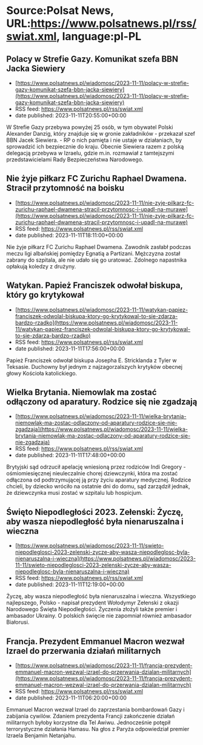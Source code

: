 # Source:Polsat News, URL:https://www.polsatnews.pl/rss/swiat.xml, language:pl-PL

## Polacy w Strefie Gazy. Komunikat szefa BBN Jacka Siewiery
 - [https://www.polsatnews.pl/wiadomosc/2023-11-11/polacy-w-strefie-gazy-komunikat-szefa-bbn-jacka-siewiery](https://www.polsatnews.pl/wiadomosc/2023-11-11/polacy-w-strefie-gazy-komunikat-szefa-bbn-jacka-siewiery)
 - RSS feed: https://www.polsatnews.pl/rss/swiat.xml
 - date published: 2023-11-11T20:55:00+00:00

W Strefie Gazy przebywa powyżej 25 osób, w tym obywatel Polski Alexander Danzig, który znajduje się w gronie zakładników - przekazał szef BBN Jacek Siewiera. - RP o nich pamięta i nie ustaje w działaniach, by sprowadzić ich bezpiecznie do kraju. Obecnie Siewiera razem z polską delegacją przebywa w Izraelu, gdzie m.in. rozmawiał z tamtejszymi przedstawicielami Rady Bezpieczeństwa Narodowego.

## Nie żyje piłkarz FC Zurichu Raphael Dwamena. Stracił przytomność na boisku
 - [https://www.polsatnews.pl/wiadomosc/2023-11-11/nie-zyje-pilkarz-fc-zurichu-raphael-dwamena-stracil-przytomnosc-i-upadl-na-murawe](https://www.polsatnews.pl/wiadomosc/2023-11-11/nie-zyje-pilkarz-fc-zurichu-raphael-dwamena-stracil-przytomnosc-i-upadl-na-murawe)
 - RSS feed: https://www.polsatnews.pl/rss/swiat.xml
 - date published: 2023-11-11T18:11:00+00:00

Nie żyje piłkarz FC Zurichu Raphael Dwamena. Zawodnik zasłabł podczas meczu ligi albańskiej pomiędzy Egnatią a Partizani. Mężczyzna został zabrany do szpitala, ale nie udało się go uratować. Zdolnego napastnika opłakują koledzy z drużyny.

## Watykan. Papież Franciszek odwołał biskupa, który go krytykował
 - [https://www.polsatnews.pl/wiadomosc/2023-11-11/watykan-papiez-franciszek-odwolal-biskupa-ktory-go-krytykowal-to-sie-zdarza-bardzo-rzadko](https://www.polsatnews.pl/wiadomosc/2023-11-11/watykan-papiez-franciszek-odwolal-biskupa-ktory-go-krytykowal-to-sie-zdarza-bardzo-rzadko)
 - RSS feed: https://www.polsatnews.pl/rss/swiat.xml
 - date published: 2023-11-11T17:56:00+00:00

Papież Franciszek odwołał biskupa Josepha E. Stricklanda z Tyler w Teksasie. Duchowny był jednym z najzagorzalszych krytyków obecnej głowy Kościoła katolickiego.

## Wielka Brytania. Niemowlak ma zostać odłączony od aparatury. Rodzice się nie zgadzają
 - [https://www.polsatnews.pl/wiadomosc/2023-11-11/wielka-brytania-niemowlak-ma-zostac-odlaczony-od-aparatury-rodzice-sie-nie-zgadzaja](https://www.polsatnews.pl/wiadomosc/2023-11-11/wielka-brytania-niemowlak-ma-zostac-odlaczony-od-aparatury-rodzice-sie-nie-zgadzaja)
 - RSS feed: https://www.polsatnews.pl/rss/swiat.xml
 - date published: 2023-11-11T17:48:00+00:00

Brytyjski sąd odrzucił apelację wniesioną przez rodziców Indi Gregory - ośmiomiesięcznej nieuleczalnie chorej dziewczynki, która ma zostać odłączona od podtrzymującej ją przy życiu aparatury medycznej. Rodzice chcieli, by dziecko wróciło na ostatnie dni do domu, sąd zarządził jednak, że dziewczynka musi zostać w szpitalu lub hospicjum.

## Święto Niepodległości 2023. Zełenski: Życzę, aby wasza niepodległość była nienaruszalna i wieczna
 - [https://www.polsatnews.pl/wiadomosc/2023-11-11/swieto-niepodleglosci-2023-zelenski-zycze-aby-wasza-niepodleglosc-byla-nienaruszalna-i-wieczna](https://www.polsatnews.pl/wiadomosc/2023-11-11/swieto-niepodleglosci-2023-zelenski-zycze-aby-wasza-niepodleglosc-byla-nienaruszalna-i-wieczna)
 - RSS feed: https://www.polsatnews.pl/rss/swiat.xml
 - date published: 2023-11-11T12:19:00+00:00

Życzę, aby wasza niepodległość była nienaruszalna i wieczna. Wszystkiego najlepszego, Polsko - napisał prezydent Wołodymyr Zełenski z okazji Narodowego Święta Niepodległości. Życzenia złożyli także premier i ambasador Ukrainy. O polskich święcie nie zapomniał również ambasador Białorusi.

## Francja. Prezydent Emmanuel Macron wezwał Izrael do przerwania działań militarnych
 - [https://www.polsatnews.pl/wiadomosc/2023-11-11/francja-prezydent-emmanuel-macron-wezwal-izrael-do-przerwania-dzialan-militarnych](https://www.polsatnews.pl/wiadomosc/2023-11-11/francja-prezydent-emmanuel-macron-wezwal-izrael-do-przerwania-dzialan-militarnych)
 - RSS feed: https://www.polsatnews.pl/rss/swiat.xml
 - date published: 2023-11-11T06:20:00+00:00

Emmanuel Macron wezwał Izrael do zaprzestania bombardowań Gazy i zabijania cywilów. Zdaniem prezydenta Francji zakończenie działań militarnych byłoby korzystne dla Tel Awiwu. Jednocześnie potępił terrorystyczne działania Hamasu. Na głos z Paryża odpowiedział premier Izraela Benjamin Netanjahu.

